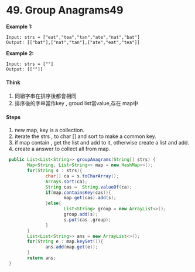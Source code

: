 # 49. Group Anagrams49

**Example 1:**

```text
Input: strs = ["eat","tea","tan","ate","nat","bat"]
Output: [["bat"],["nat","tan"],["ate","eat","tea"]]
```

**Example 2:**

```text
Input: strs = [""]
Output: [[""]]
```

#### Think

1. 同組字串在排序後都會相同
2. 排序後的字串當作key , groud list當value,存在 map中

#### Steps

1. new map, key is a collection.
2. iterate the strs , to char \[\] and sort to make a common key.
3. if map contain , get the list and add to it, otherwise create a list and add.
4. create a answer to collect all from map.

```java
 public List<List<String>> groupAnagrams(String[] strs) {
        Map<String, List<String>> map = new HashMap<>();
        for(String s : strs){
               char[] ca = s.toCharArray();
               Arrays.sort(ca);
               String cas =  String.valueOf(ca);
               if(map.containsKey(cas)){
                      map.get(cas).add(s);
               }else{
                      List<String> group = new ArrayList<>();
                      group.add(s);
                      s.put(cas ,group);
               }
        }
        List<List<String>> ans = new ArrayList<>();
        for(String e : map.keySet()){
               ans.add(map.get(e));
        }
        return ans;       
 }
```

